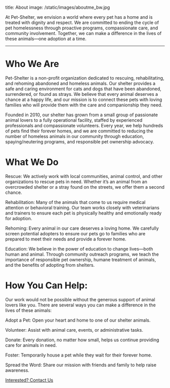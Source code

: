 title: About
image: /static/images/aboutme_bw.jpg



At Pet-Shelter, we envision a world where every pet has a home and is treated with dignity and respect. We are committed to ending the cycle of pet homelessness through proactive programs, compassionate care, and community involvement. Together, we can make a difference in the lives of these animals—one adoption at a time.

---

# Who We Are

Pet-Shelter is a non-profit organization dedicated to rescuing, rehabilitating, and rehoming abandoned and homeless animals. Our shelter provides a safe and caring environment for cats and dogs that have been abandoned, surrendered, or found as strays. We believe that every animal deserves a chance at a happy life, and our mission is to connect these pets with loving families who will provide them with the care and companionship they need.

Founded in 2010, our shelter has grown from a small group of passionate animal lovers to a fully operational facility, staffed by experienced professionals and compassionate volunteers. Every year, we help hundreds of pets find their forever homes, and we are committed to reducing the number of homeless animals in our community through education, spaying/neutering programs, and responsible pet ownership advocacy.


# What We Do

Rescue:
We actively work with local communities, animal control, and other organizations to rescue pets in need. Whether it’s an animal from an overcrowded shelter or a stray found on the streets, we offer them a second chance.

Rehabilitation:
Many of the animals that come to us require medical attention or behavioral training. Our team works closely with veterinarians and trainers to ensure each pet is physically healthy and emotionally ready for adoption.

Rehoming:
Every animal in our care deserves a loving home. We carefully screen potential adopters to ensure our pets go to families who are prepared to meet their needs and provide a forever home.

Education:
We believe in the power of education to change lives—both human and animal. Through community outreach programs, we teach the importance of responsible pet ownership, humane treatment of animals, and the benefits of adopting from shelters.

# How You Can Help:

Our work would not be possible without the generous support of animal lovers like you. There are several ways you can make a difference in the lives of these animals:

Adopt a Pet: Open your heart and home to one of our shelter animals.

Volunteer: Assist with animal care, events, or administrative tasks.

Donate: Every donation, no matter how small, helps us continue providing care for animals in need.

Foster: Temporarily house a pet while they wait for their forever home.

Spread the Word: Share our mission with friends and family to help raise awareness.

<!-- Button -->

<div class="center isolated">
    <a class="button" href="{{ url_for("page", path="contact") }}">Interested? Contact Us</a>
</div>
